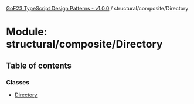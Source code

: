 [GoF23 TypeScript Design Patterns - v1.0.0](../README.md) / structural/composite/Directory

# Module: structural/composite/Directory

## Table of contents

### Classes

- [Directory](../classes/structural_composite_Directory.Directory.md)
